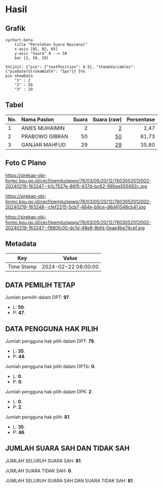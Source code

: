 # Hasil

## Grafik

```mermaid
xychart-beta
    title "Perolehan Suara Nasional"
    x-axis [01, 02, 03]
    y-axis "Suara" 0 --> 50
    bar [2, 50, 29]
```

```mermaid
%%{init: {"pie": {"textPosition": 0.5}, "themeVariables": {"pieOuterStrokeWidth": "5px"}} }%%
pie showData
    "1" : 2
    "2" : 50
    "3" : 29
```

## Tabel

| No. | Nama Paslon    | Suara | Suara (raw) | Persentase |
|:--- |:-------------- | -----:| -----------:| ----------:|
| 1   | ANIES MUHAIMIN | 2     | [2][p-1]    | 2,47       |
| 2   | PRABOWO GIBRAN | 50    | [50][p-2]   | 61,73      |
| 3   | GANJAR MAHFUD  | 29    | [29][p-3]   | 35,80      |


[p-1]: https://github.com/gigit-pemilu/pemilu-2024/blob/main/pilpres/hitung-suara/sub/76-sulawesi-barat/sub/03-mamasa/sub/05-tabulahan/sub/2012-talopak/sub/002-tps/sub/paslon-1.txt
[p-2]: https://github.com/gigit-pemilu/pemilu-2024/blob/main/pilpres/hitung-suara/sub/76-sulawesi-barat/sub/03-mamasa/sub/05-tabulahan/sub/2012-talopak/sub/002-tps/sub/paslon-2.txt
[p-3]: https://github.com/gigit-pemilu/pemilu-2024/blob/main/pilpres/hitung-suara/sub/76-sulawesi-barat/sub/03-mamasa/sub/05-tabulahan/sub/2012-talopak/sub/002-tps/sub/paslon-3.txt

## Foto C Plano

https://sirekap-obj-formc.kpu.go.id/cecf/pemilu/ppwp/76/03/05/20/12/7603052012002-20240219-163247--b1c7527e-86f5-437d-bc62-995ee555692c.jpg

https://sirekap-obj-formc.kpu.go.id/cecf/pemilu/ppwp/76/03/05/20/12/7603052012002-20240219-163248--cfef2215-5cb7-464e-b9ce-d6d41548cb41.jpg

https://sirekap-obj-formc.kpu.go.id/cecf/pemilu/ppwp/76/03/05/20/12/7603052012002-20240219-163247--f880fc00-dc1d-48e8-8bfd-0eae4be74cef.jpg


## Metadata

| Key        | Value               |
| ---------- | ------------------- |
| Time Stamp | 2024-02-22 08:00:00 |


## DATA PEMILIH TETAP

Jumlah pemilih dalam DPT: **97**.
 * L: **50**.
 * P: **47**.

## DATA PENGGUNA HAK PILIH

Jumlah pengguna hak pilih dalam DPT: **79**.
 * L: **35**.
 * P: **44**.

Jumlah pengguna hak pilih dalam DPTb: **0**.
 * L: **0**.
 * P: **0**.

Jumlah pengguna hak pilih dalam DPK: **2**.
 * L: **0**.
 * P: **2**.

Jumlah pengguna hak pilih: **81**.
 * L: **35**.
 * P: **46**.

## JUMLAH SUARA SAH DAN TIDAK SAH

JUMLAH SELURUH SUARA SAH: **81**.

JUMLAH SUARA TIDAK SAH: **0**.

JUMLAH SELURUH SUARA SAH DAN SUARA TIDAK SAH: **81**.


